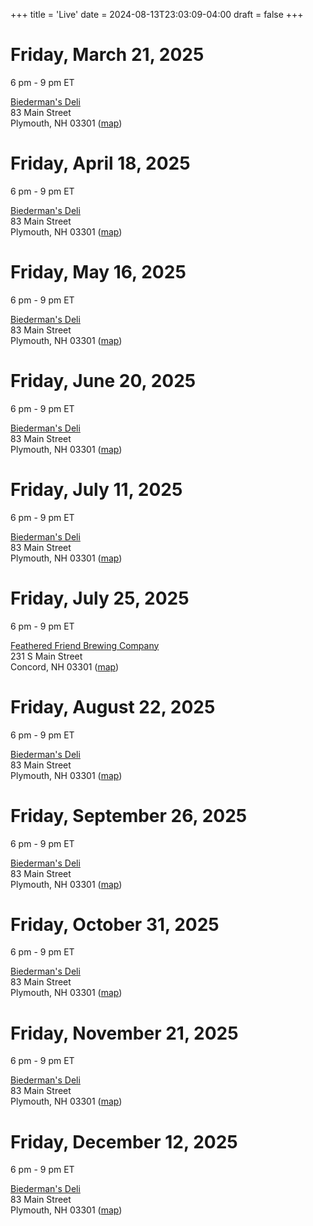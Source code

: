 +++
title = 'Live'
date = 2024-08-13T23:03:09-04:00
draft = false
+++
<!-- markdownlint-disable MD025 MD033 MD045 -->

# Friday, March 21, 2025

6 pm - 9 pm ET

[Biederman's Deli](https://www.biedermans.com/) \
83 Main Street \
Plymouth, NH 03301 ([map](https://maps.app.goo.gl/Jt4WxFVbJfPR34Dr6))

# Friday, April 18, 2025

6 pm - 9 pm ET

[Biederman's Deli](https://www.biedermans.com/) \
83 Main Street \
Plymouth, NH 03301 ([map](https://maps.app.goo.gl/Jt4WxFVbJfPR34Dr6))

# Friday, May 16, 2025

6 pm - 9 pm ET

[Biederman's Deli](https://www.biedermans.com/) \
83 Main Street \
Plymouth, NH 03301 ([map](https://maps.app.goo.gl/Jt4WxFVbJfPR34Dr6))

# Friday, June 20, 2025

6 pm - 9 pm ET

[Biederman's Deli](https://www.biedermans.com/) \
83 Main Street \
Plymouth, NH 03301 ([map](https://maps.app.goo.gl/Jt4WxFVbJfPR34Dr6))

# Friday, July 11, 2025

6 pm - 9 pm ET

[Biederman's Deli](https://www.biedermans.com/) \
83 Main Street \
Plymouth, NH 03301 ([map](https://maps.app.goo.gl/Jt4WxFVbJfPR34Dr6))

# Friday, July 25, 2025

6 pm - 9 pm ET

[Feathered Friend Brewing Company](https://www.featheredfriendbrewing.com/) \
231 S Main Street\
Concord, NH 03301 ([map](https://maps.app.goo.gl/u2o8mnp3TmQoPfi46))

# Friday, August 22, 2025

6 pm - 9 pm ET

[Biederman's Deli](https://www.biedermans.com/) \
83 Main Street \
Plymouth, NH 03301 ([map](https://maps.app.goo.gl/Jt4WxFVbJfPR34Dr6))

# Friday, September 26, 2025

6 pm - 9 pm ET

[Biederman's Deli](https://www.biedermans.com/) \
83 Main Street \
Plymouth, NH 03301 ([map](https://maps.app.goo.gl/Jt4WxFVbJfPR34Dr6))

# Friday, October 31, 2025

6 pm - 9 pm ET

[Biederman's Deli](https://www.biedermans.com/) \
83 Main Street \
Plymouth, NH 03301 ([map](https://maps.app.goo.gl/Jt4WxFVbJfPR34Dr6))

# Friday, November 21, 2025

6 pm - 9 pm ET

[Biederman's Deli](https://www.biedermans.com/) \
83 Main Street \
Plymouth, NH 03301 ([map](https://maps.app.goo.gl/Jt4WxFVbJfPR34Dr6))

# Friday, December 12, 2025

6 pm - 9 pm ET

[Biederman's Deli](https://www.biedermans.com/) \
83 Main Street \
Plymouth, NH 03301 ([map](https://maps.app.goo.gl/Jt4WxFVbJfPR34Dr6))
